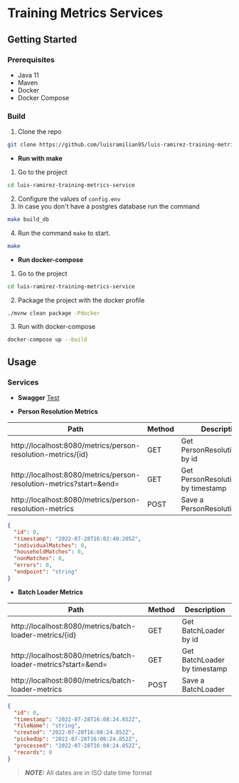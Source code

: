 # Training Metrics Services

## Getting Started

### Prerequisites

- Java 11 
- Maven 
- Docker 
- Docker Compose 

### Build

1. Clone the repo

```sh
git clone https://github.com/luisramilian95/luis-ramirez-training-metrics-service.git
```

- **Run with make**

1. Go to the project 

```sh
cd luis-ramirez-training-metrics-service
```

2. Configure the values of `config.env`
3. In case you don't have a postgres database run the command

```sh
make build_db
```

4. Run the command `make` to start.

```sh
make
```

- **Run docker-compose**


1. Go to the project

```sh
cd luis-ramirez-training-metrics-service
```

2. Package the project with the docker profile 

```sh
./mvnw clean package -Pdocker
```

3. Run with docker-compose

```sh
docker-compose up --build 
```


## Usage

### Services 

- **Swagger** [Test](http://localhost:8080/metrics/swagger-test.html)

- **Person Resolution Metrics** 

| Path                                                                | Method | Description                             |
|---------------------------------------------------------------------|--------|-----------------------------------------|
| http://localhost:8080/metrics/person-resolution-metrics/{id}        | GET    | Get PersonResolutionMetric by id        |
| http://localhost:8080/metrics/person-resolution-metrics?start=&end= | GET    | Get PersonResolutionMetric by timestamp |
| http://localhost:8080/metrics/person-resolution-metrics             | POST   | Save a PersonResolutionMetric           |


```json
{
  "id": 0,
  "timestamp": "2022-07-28T16:02:40.205Z",
  "individualMatches": 0,
  "householdMatches": 0,
  "nonMatches": 0,
  "errors": 0,
  "endpoint": "string"
}
```

- **Batch Loader Metrics**

| Path                                                           | Method | Description                  |
|----------------------------------------------------------------|--------|------------------------------|
| http://localhost:8080/metrics/batch-loader-metrics/{id}        | GET    | Get BatchLoader by id        |
| http://localhost:8080/metrics/batch-loader-metrics?start=&end= | GET    | Get BatchLoader by timestamp |
| http://localhost:8080/metrics/batch-loader-metrics             | POST   | Save a BatchLoader           |

```json
{
  "id": 0,
  "timestamp": "2022-07-28T16:08:24.852Z",
  "fileName": "string",
  "created": "2022-07-28T16:08:24.852Z",
  "pickedUp": "2022-07-28T16:08:24.852Z",
  "processed": "2022-07-28T16:08:24.852Z",
  "records": 0
}
```

> **_NOTE:_**  All dates are in ISO date time format
